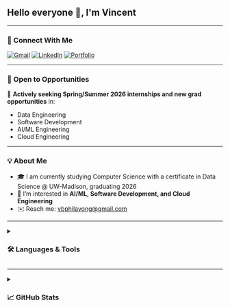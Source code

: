 <h2>Hello everyone 👋, I'm Vincent </h2>  

---

### 🔗 Connect With Me

[![Gmail](https://img.shields.io/badge/-Email-D14836?style=for-the-badge&logo=gmail&logoColor=white)](mailto:vbphilavong@gmail.com)
[![LinkedIn](https://img.shields.io/badge/-LinkedIn-blue?style=for-the-badge&logo=linkedin)](https://www.linkedin.com/in/vincentphilavong/)
[![Portfolio](https://img.shields.io/badge/-Portfolio-24292e?style=for-the-badge&logo=github)](https://github.com/VPhilavong)

---  

### 💼 Open to Opportunities
🎯 **Actively seeking Spring/Summer 2026 internships and new grad opportunities** in:
- Data Engineering
- Software Development  
- AI/ML Engineering
- Cloud Engineering

---

### 💡 About Me
- 🎓 I am currently studying Computer Science with a certificate in Data Science @ UW-Madison, graduating 2026
- 💬 I’m interested in **AI/ML, Software Development, and Cloud Engineering**
- ✉️ Reach me: [vbphilavong@gmail.com](mailto:vbphilavong@gmail.com)
 
---

<details>
  <summary> <h3> 🛠️ Languages & Tools </h3> </summary>
  <br> 
 
  #### Languages
  ![Python](https://img.shields.io/badge/Python-3776AB?style=for-the-badge&logo=python&logoColor=white)
  ![Java](https://img.shields.io/badge/Java-007396?style=for-the-badge&logo=java&logoColor=white)
  ![C](https://img.shields.io/badge/C-00599C?style=for-the-badge&logo=c&logoColor=white)
  ![SQL](https://img.shields.io/badge/SQL-336791?style=for-the-badge&logo=postgresql&logoColor=white)
  ![TypeScript](https://img.shields.io/badge/TypeScript-3178C6?style=for-the-badge&logo=typescript&logoColor=white)
  ![HTML](https://img.shields.io/badge/HTML5-E34F26?style=for-the-badge&logo=html5&logoColor=white)
  ![CSS](https://img.shields.io/badge/CSS3-1572B6?style=for-the-badge&logo=css3&logoColor=white)

  #### Frameworks & Libraries
  ![Django](https://img.shields.io/badge/Django-092E20?style=for-the-badge&logo=django&logoColor=white)
  ![Flask](https://img.shields.io/badge/Flask-000000?style=for-the-badge&logo=flask&logoColor=white)
  ![Next.js](https://img.shields.io/badge/Next.js-000000?style=for-the-badge&logo=nextdotjs&logoColor=white)
  ![TailwindCSS](https://img.shields.io/badge/Tailwind_CSS-06B6D4?style=for-the-badge&logo=tailwind-css&logoColor=white)

  #### Tools & Platforms
  ![Docker](https://img.shields.io/badge/Docker-2496ED?style=for-the-badge&logo=docker&logoColor=white)
  ![Git](https://img.shields.io/badge/Git-F05032?style=for-the-badge&logo=git&logoColor=white)
  ![GCP](https://img.shields.io/badge/Google_Cloud-4285F4?style=for-the-badge&logo=google-cloud&logoColor=white)

  #### Databases
  ![PostgreSQL](https://img.shields.io/badge/PostgreSQL-336791?style=for-the-badge&logo=postgresql&logoColor=white)
  ![SQLite](https://img.shields.io/badge/SQLite-003B57?style=for-the-badge&logo=sqlite&logoColor=white)
  ![MongoDB](https://img.shields.io/badge/MongoDB-47A248?style=for-the-badge&logo=mongodb&logoColor=white)

</details>

---

<details>
 <summary><h3> 📈 GitHub Stats </h3></summary>
 <p align = "center">
 <img height="200em" src="https://github-readme-stats.vercel.app/api?username=vphilavong&show_icons=true&theme=gotham" alt="vphilavong" />
 <img height="200em" src="https://github-readme-stats.vercel.app/api/top-langs/?username=VPhilavong&show_icons=true&theme=gotham&hide=Jupyter%20Notebook" alt="vphilavong"/>
 </p>
  <a href="https://github.com/VPhilavong/github-readme-activity-graph"><img alt="VPhilavong's Activity Graph" src="https://github-readme-activity-graph.vercel.app/graph/?username=VPhilavong&bg_color=1F222E&color=99d1ce&line=258f76&point=99d1ce&hide_border=true" />
  </a>
 </detail>
 
---

<!-- Footer -->
<p align="center">
  Built by Vincent Philavong | Updated: May 20th, 2025
</p>
